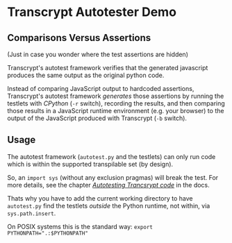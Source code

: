 # Transcrypt Autotester Demo

## Comparisons Versus Assertions

(Just in case you wonder where the test assertions are hidden)

Transcrypt's autotest framework verifies that the generated javascript
produces the same output as the original python code.

Instead of comparing JavaScript output to hardcoded assertions,
Transcrypt's autotest framework *generates* those assertions by
running the testlets with *CPython* (`-r` switch), recording the
results, and then comparing those results in a JavaScript runtime environment
(e.g. your browser) to the output of the JavaScript produced with
Transcrypt (`-b` switch).

## Usage

The autotest framework (`autotest.py` and the testlets) can only run
code which is within the supported transpilable set (by design).

So, an `import sys` (without any exclusion pragmas) will break the
test. For more details, see the chapter [*Autotesting Trancsrypt
code*][1] in the docs.

Thats why you have to add the current working directory to have `autotest.py`
find the testlets *outside* the Python runtime, not within, via `sys.path.insert`.

On POSIX systems this is the standard way: `export PYTHONPATH=".:$PYTHONPATH"`

[1]: http://www.transcrypt.org/docs/html/autotesting_transcrypt.html

